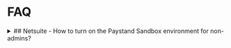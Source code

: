 # FAQ





<details><summary>## Netsuite - How to turn on the Paystand Sandbox environment for non-admins?</summary>
<p>

PayStand's bundle features in your NetSuite should surface for all users.  Whether you are an admin or not, your users should be able to see the virtual terminal, the email button, the templates and other features.
You cannot see the PayStand bundle configuration page unless you have the Administrator role.  
This is intentional, as changing the configuration can break the bundle's connection and thus only done by those with the special authority to make such changes.
</p>
</details>